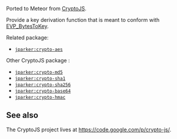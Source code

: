 Ported to Meteor from [CryptoJS](https://code.google.com/p/crypto-js/). 

Provide a key derivation function that is meant to conform with [EVP_BytesToKey](http://www.openssl.org/docs/crypto/EVP_BytesToKey.html).

Related package:

- [`jparker:crypto-aes`](https://github.com/p-j/meteor-crypto-aes)

Other CryptoJS package : 

- [`jparker:crypto-md5`](https://github.com/p-j/meteor-crypto-md5)
- [`jparker:crypto-sha1`](https://github.com/p-j/meteor-crypto-sha1)
- [`jparker:crypto-sha256`](https://github.com/p-j/meteor-crypto-sha256)
- [`jparker:crypto-base64`](https://github.com/p-j/meteor-crypto-base64)
- [`jparker:crypto-hmac`](https://github.com/p-j/meteor-crypto-hmac)

See also
--------
The CryptoJS project lives at <https://code.google.com/p/crypto-js/>.